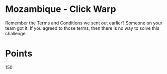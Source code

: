 # Mozambique - Click Warp
Remember the Terms and Conditions we sent out earlier?  Someone on your team got it. If you agreed to those terms, then there is no way to solve this challenge.

# Points
150
